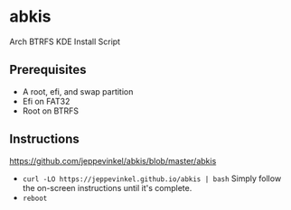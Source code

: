 # abkis
Arch BTRFS KDE Install Script


## Prerequisites
- A root, efi, and swap partition
- Efi on FAT32
- Root on BTRFS

## Instructions

https://github.com/jeppevinkel/abkis/blob/master/abkis

- `curl -LO https://jeppevinkel.github.io/abkis | bash`
Simply follow the on-screen instructions until it's complete.
- `reboot`

